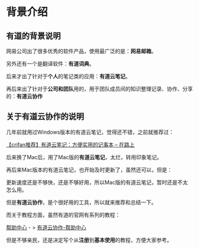 # 背景介绍

## **有道**的背景说明
网易公司出了很多优秀的软件产品，使用最广泛的是：**网易邮箱**。

另外还有一个是翻译软件：**有道词典**。

后来才出了针对于**个人**的笔记类的应用：**有道云笔记**。

再后来出了针对于**公司和团队**用的，用于团队成员间的知识整理记录、协作、分享的：**有道云协作**

## 关于**有道云协作**的说明
几年前就用过Windows版本的有道云笔记，觉得还不错，之前就推荐过：

[【crifan推荐】有道云笔记：方便实用的记事本 – 在路上](https://www.crifan.com/crifan_recommand_note_soft_youdao_note/)

后来换了Mac后，用了Mac版的**有道云笔记**，太烂，转用印象笔记。

再后来Mac版本的有道云笔记，也开始及时更新了，虽然还可以，但是：

更新速度还是不够快，还是不够好用，所以Mac版的有道云笔记，暂时还是不太怎么用。

但是**有道云协作**，是个很好用的工具，所以就来推荐和总结一下。

而关于教程方面，虽然有道的官网有系列的教程：

[帮助中心](http://noteyoudao.udesk.cn/hc) - > [有道云协作-帮助中心](http://noteyoudao.udesk.cn/hc/categories/2261)

但是不够亲民，还是决定写个从**注册**到**基本使用**的教程，方便大家参考。
